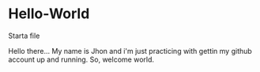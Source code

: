 # Hello-World
Starta file

Hello there...
My name is Jhon and i'm just practicing with gettin my github account up and running. 
So, welcome world.

